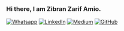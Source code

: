 ### Hi there, I am Zibran Zarif Amio.
[![Whatsapp](https://img.shields.io/badge/WhatsApp-25D366?style=for-the-badge&logo=whatsapp&logoColor=white)](https://wa.me/qr/EJQ32H53RTHJP1) [![LinkedIn](https://img.shields.io/badge/LinkedIn-0077B5?style=for-the-badge&logo=linkedin&logoColor=white)](https://www.linkedin.com/in/zibran-zarif-amio-b82717263/) [![Medium](https://img.shields.io/badge/Medium-12100E?style=for-the-badge&logo=medium&logoColor=white)](https://medium.com/@zibranif) [![GitHub](https://img.shields.io/badge/GitHub-100000?style=for-the-badge&logo=github&logoColor=white)](https://github.com/zzarif)

<!--
**zzarif/zzarif** is a ✨ _special_ ✨ repository because its `README.md` (this file) appears on your GitHub profile.

Here are some ideas to get you started:

- 🔭 I’m currently working on ...
- 🌱 I’m currently learning ...
- 👯 I’m looking to collaborate on ...
- 🤔 I’m looking for help with ...
- 💬 Ask me about ...
- 📫 How to reach me: ...
- 😄 Pronouns: ...
- ⚡ Fun fact: ...
-->

